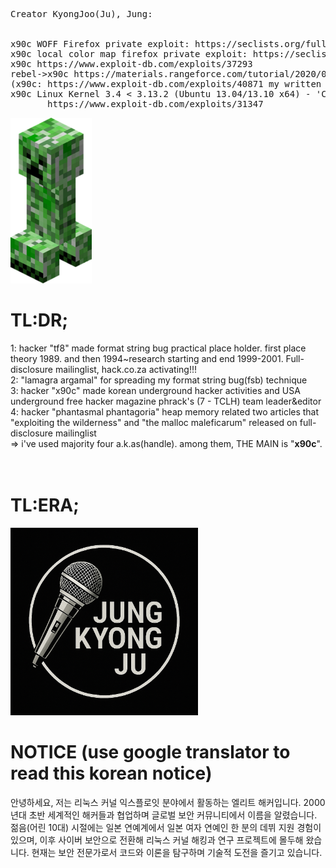 <pre>
Creator KyongJoo(Ju), Jung:

       
x90c WOFF Firefox private exploit: https://seclists.org/fulldisclosure/2013/Aug/187
x90c local color map firefox private exploit: https://seclists.org/fulldisclosure/2013/Aug/188
x90c https://www.exploit-db.com/exploits/37293
rebel->x90c https://materials.rangeforce.com/tutorial/2020/07/12/Chocobo-Root/ zeroday exploit
(x90c: https://www.exploit-db.com/exploits/40871 my written exploit oneshot code. it's not rebel's i upload it by his rebel id.(a.k.a) he and me elite hacker)
x90c Linux Kernel 3.4 < 3.13.2 (Ubuntu 13.04/13.10 x64) - 'CONFIG_X86_X32=y' Local Privilege Escalation (3):
       https://www.exploit-db.com/exploits/31347
</pre>
<img src="kripertotor.png"><br>
# TL:DR;
1: hacker "tf8" made format string bug practical place holder. first place theory 1989. and then 1994~research starting and end 1999-2001. Full-disclosure mailinglist, hack.co.za activating!!!<br>
2: "lamagra argamal" for spreading my format string bug(fsb) technique<br>
3: hacker "x90c" made korean underground hacker activities and USA underground free hacker magazine phrack's (7 - TCLH) team leader&editor<br>
4: hacker "phantasmal phantagoria" heap memory related two articles that "exploiting the wilderness" and "the malloc maleficarum"  released
on full-disclosure mailinglist<br>
=> i've used majority four a.k.as(handle). among them, THE MAIN is "**x90c**".<br><br><br>
# TL:ERA;
<img src="singer.png" width=300 height=300><br>

# NOTICE (use google translator to read this korean notice)
안녕하세요, 저는 리눅스 커널 익스플로잇 분야에서 활동하는 엘리트 해커입니다. 2000년대 초반 세계적인 해커들과 협업하며 글로벌 보안 커뮤니티에서 이름을 알렸습니다. 젊음(어린 10대) 시절에는 일본 연예계에서 일본 여자 연예인 한 분의 데뷔 지원 경험이 있으며, 이후 사이버 보안으로 전환해 리눅스 커널 해킹과 연구 프로젝트에 몰두해 왔습니다. 현재는 보안 전문가로서 코드와 이론을 탐구하며 기술적 도전을 즐기고 있습니다.
